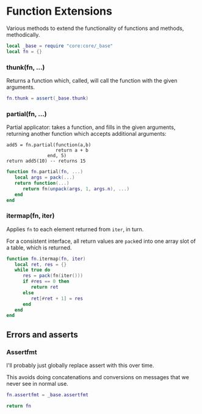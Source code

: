 # Function Extensions


  Various methods to extend the functionality of functions and methods,
methodically.

```lua
local _base = require "core:core/_base"
local fn = {}
```
### thunk(fn, ...)

Returns a function which, called, will call the function with the given
arguments.

```lua
fn.thunk = assert(_base.thunk)
```
### partial(fn, ...)

Partial applicator: takes a function, and fills in the given arguments,
returning another function which accepts additional arguments:

```lua-example
add5 = fn.partial(function(a,b)
                  return a + b
               end, 5)
return add5(10) -- returns 15
```
```lua
function fn.partial(fn, ...)
   local args = pack(...)
   return function(...)
      return fn(unpack(args, 1, args.n), ...)
   end
end
```
### itermap(fn, iter)

Applies ``fn`` to each element returned from ``iter``, in turn.


For a consistent interface, all return values are ``pack``ed into one array
slot of a table, which is returned.

```lua
function fn.itermap(fn, iter)
   local ret, res = {}
   while true do
      res = pack(fn(iter()))
      if #res == 0 then
         return ret
      else
         ret[#ret + 1] = res
      end
   end
end
```
## Errors and asserts


### Assertfmt

I'll probably just globally replace assert with this over time.


This avoids doing concatenations and conversions on messages that we never
see in normal use.

```lua
fn.assertfmt = _base.assertfmt
```
```lua
return fn
```
